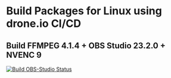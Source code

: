 # Build Packages for Linux using drone.io CI/CD

## Build FFMPEG 4.1.4 + OBS Studio 23.2.0 + NVENC 9

[![Build OBS-Studio Status](https://cloud.drone.io/api/badges/jniltinho/packages/status.svg)](https://cloud.drone.io/jniltinho/packages)
